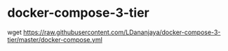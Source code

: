 # docker-compose-3-tier


  wget https://raw.githubusercontent.com/LDananjaya/docker-compose-3-tier/master/docker-compose.yml
  

